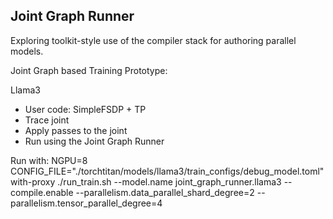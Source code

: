 ## Joint Graph Runner

Exploring toolkit-style use of the compiler stack for authoring parallel models.

Joint Graph based Training Prototype:

Llama3
- User code: SimpleFSDP + TP
- Trace joint
- Apply passes to the joint
- Run using the Joint Graph Runner

Run with: NGPU=8 CONFIG_FILE="./torchtitan/models/llama3/train_configs/debug_model.toml" with-proxy ./run_train.sh --model.name joint_graph_runner.llama3 --compile.enable --parallelism.data_parallel_shard_degree=2 --parallelism.tensor_parallel_degree=4
